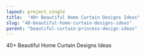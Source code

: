 ```yaml
---
layout: project_single
title:  "40+ Beautiful Home Curtain Designs Ideas"
slug: "40-beautiful-home-curtain-designs-ideas"
parent: "beautiful-curtain-princess-design-ideas"
---
```

40+ Beautiful Home Curtain Designs Ideas